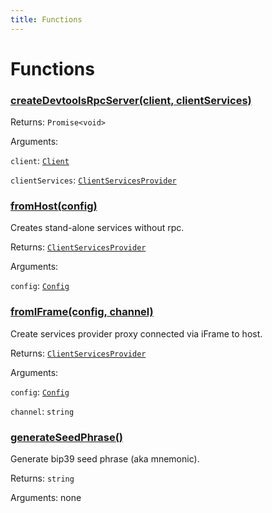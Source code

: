 ```yaml
---
title: Functions
---
```

# Functions
### [createDevtoolsRpcServer(client, clientServices)](https://github.com/dxos/dxos/blob/main/packages/sdk/client/src/packlets/devtools/devtools.ts#L48)


Returns: <code>Promise&lt;void&gt;</code>

Arguments: 

`client`: <code>[Client](/api/@dxos/client/classes/Client)</code>

`clientServices`: <code>[ClientServicesProvider](/api/@dxos/client/interfaces/ClientServicesProvider)</code>
### [fromHost(config)](https://github.com/dxos/dxos/blob/main/packages/sdk/client/src/packlets/client/utils.ts#L35)


Creates stand-alone services without rpc.

Returns: <code>[ClientServicesProvider](/api/@dxos/client/interfaces/ClientServicesProvider)</code>

Arguments: 

`config`: <code>[Config](/api/@dxos/client/classes/Config)</code>
### [fromIFrame(config, channel)](https://github.com/dxos/dxos/blob/main/packages/sdk/client/src/packlets/client/utils.ts#L23)


Create services provider proxy connected via iFrame to host.

Returns: <code>[ClientServicesProvider](/api/@dxos/client/interfaces/ClientServicesProvider)</code>

Arguments: 

`config`: <code>[Config](/api/@dxos/client/classes/Config)</code>

`channel`: <code>string</code>
### [generateSeedPhrase()]()


Generate bip39 seed phrase (aka mnemonic).

Returns: <code>string</code>

Arguments: none